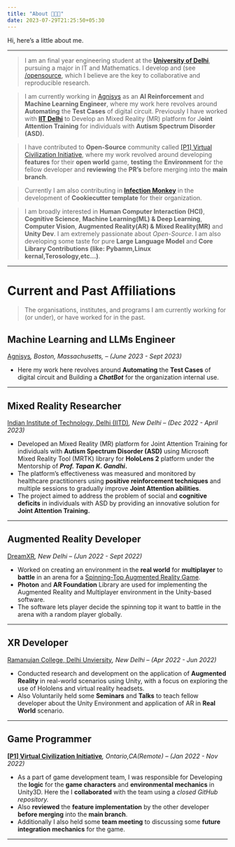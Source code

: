 ```yaml
---
title: "About 👨🏻‍💻"
date: 2023-07-29T21:25:50+05:30
---
```

Hi, here’s a little about me.
_____________________________
> I am an final year engineering student at the **[University of Delhi](http://du.ac.in/)**, pursuing a major in IT and Mathematics. I develop and  (see [/opensource](/opensource/), which I believe are the key to collaborative and reproducible research.
> 

> I am currently working in [Agnisys](https://www.agnisys.com) as an **AI Reinforcement** and **Machine Learning Engineer**, where my work here revolves around **Automating** the **Test Cases** of digital circuit. Previously I have worked with **[IIT Delhi](https://home.iitd.ac.in/)** to Develop an Mixed Reality (MR) platform for J**oint Attention Training** for individuals with **Autism Spectrum Disorder (ASD).**
> 

> I have contributed to **Open-Source** community called [[P1] Virtual Civilization Initiative](https://p1vc.org/), where my work revolved around developing **features** for their **open world** game, **testing** the **Environment** for the fellow developer and **reviewing** the **PR’s** before merging into the **main branch**.
>

> Currently I am also contributing in [**Infection Monkey**](https://github.com/guardicore/monkey) in the development of **Cookiecutter template** for their organization.
>

> I am broadly interested in **Human Computer Interaction (HCI)**, **Cognitive Science**, **Machine Learning(ML) & Deep Learning**, **Computer Vision**, **Augmented Reality(AR) & Mixed Reality(MR)** and **Unity Dev**. I am extremely passionate about *Open-Source*. I am also developing some taste for pure **Large Language Model** and **Core Library Contributions (like: Pybamm,Linux kernal,Terosology,etc...)**.
---
# **Current and Past Affiliations**

> The organisations, institutes, and programs I am currently working for (or under), or have worked for in the past.

## Machine Learning and LLMs Engineer

[Agnisys](https://www.agnisys.com)*, Boston, Massachusetts,  – (June 2023 - Sept 2023)*

- Here my work here revolves around **Automating** the **Test Cases** of digital circuit and Building a ***ChatBot*** for the organization internal use.

---

## Mixed Reality Researcher

[Indian Institute of Technology, Delhi (IITD)](https://home.iitd.ac.in)*, New Delhi – (Dec 2022 - April 2023)*

- Developed an Mixed Reality (MR) platform for Joint Attention Training for individuals with **Autism Spectrum Disorder (ASD)** using Microsoft Mixed Reality Tool (MRTK) library for **HoloLens 2** platform under the Mentorship of ***Prof. Tapan K. Gandhi*.**
- The platform’s effectiveness was measured and monitored by healthcare practitioners using **positive reinforcement techniques** and multiple sessions to gradually improve **Joint Attention abilities**.
- The project aimed to address the problem of social and **cognitive deficits** in individuals with ASD by providing an innovative solution for **Joint Attention Training.**

---

## Augmented Reality Developer

[DreamXR](https://www.linkedin.com/company/dreamar/)*, New Delhi – (Jun 2022 - Sept 2022)*

- Worked on creating an environment in the **real world** for **multiplayer** to **battle** in an arena for a [Spinning-Top Augmented Reality Game](https://github.com/Akhil-Sharma30/Spinning-Top-AR-Game).
- **Photon** and **AR Foundation** Library are used for implementing the Augmented Reality and Multiplayer environment in the Unity-based software.
- The software lets player decide the spinning top it want to battle in the arena with a random player globally.

---

## XR Developer

[Ramanujan College, Delhi Unviersity](https://altrealitylabs.org/)*, New Delhi – (Apr 2022 - Jun 2022)*

- Conducted research and development on the application of **Augmented Reality** in real-world scenarios using Unity, with a focus on exploring the use of Hololens and virtual reality headsets.
- Also Voluntarily held some **Seminars** and **Talks** to teach fellow developer about the Unity Environment and application of AR in **Real World** scenario.

---
## Game Programmer

**[[P1] Virtual Civilization Initiative](https://p1vc.org/?tab=community&category=)***, Ontario,CA(Remote) – (Jan 2022 - Nov 2022)*

- As a part of game development team, I was responsible for Developing the **logic** for the **game characters** and **environmental mechanics** in Unity3D. Here the I **collaborated** with the team using a *closed GitHub repository.*
- Also **reviewed** the **feature implementation** by the other developer **before merging** into the **main branch**.
- Additionally I also held some **team meeting** to discussing some **future integration** **mechanics** for the game.

---